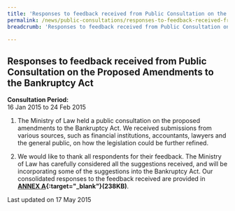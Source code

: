 ```yaml
---
title: 'Responses to feedback received from Public Consultation on the Proposed Amendments to the Bankruptcy Act'
permalink: /news/public-consultations/responses-to-feedback-received-from-public-consultation-on-the-p/
breadcrumb: 'Responses to feedback received from Public Consultation on the Proposed Amendments to the Bankruptcy Act'

---
```



Responses to feedback received from Public Consultation on the Proposed Amendments to the Bankruptcy Act
---

**Consultation Period:**  
16 Jan 2015 to 24 Feb 2015

1. The Ministry of Law held a public consultation on the proposed amendments to the Bankruptcy Act.  We received submissions from various sources, such as financial institutions, accountants, lawyers and the general public, on how the legislation could be further refined.

2. We would like to thank all respondents for their feedback.  The Ministry of Law has carefully considered all the suggestions received, and will be incorporating some of the suggestions into the Bankruptcy Act.  Our consolidated responses to the feedback received are provided in **[ANNEX A](/files/Bankruptcy_Bill-Govt_Response.pdf/){:target="_blank"}(238KB)**.

<p class="right-side-updated">Last updated on 17 May 2015
</p>
